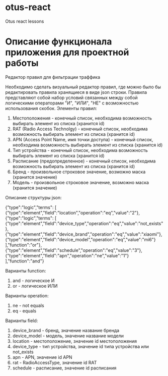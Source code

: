 # otus-react
Otus react lessons

# Описание функционала приложения для проектной работы

Редактор правил для фильтрации траффика

Необходимо сделать визуальный редактор правил, где можно было бы редактировать правила хранящиеся в виде json строки. 
Правила представляют собой набор условий связанных между собой логическими операторами "И", "ИЛИ", "НЕ" с возможностью использования скобок.
Элементы правил:
1. Местоположения - конечный список, необходима возможность выбирать элемент из списка (хранится id)
2. RAT (Radio Access Technolgy) - конечный список, необходима возможность выбирать элемент из списка (хранится id)
3. APN (Access Point Name, имя точки доступа) - конечный список, необходима возможность выбирать элемент из списка (хранится id)
4. Тип устройства - конечный список, необходима возможность выбирать элемент из списка (хранится id)
5. Расписание (предопределенное) - конечный список, необходима возможность выбирать элемент из списка (хранится id)
6. Бренд - произвольное строковое значение, возможно маска (хранится значение)
7. Модель - произвольное строковое значение, возможно маска (хранится значение)


Описание структуры json:

{"type":"logic","terms":
[
    {"type":"element","field":"location","operation":"eq","value":"2"},
    {"type":"logic","terms":
        [
            {"type":"element","field":"device_type","operation":"eq","value":"not_exists"},
            {"type":"element","field":"device_brand","operation":"eq","value":"xiaomi"},
            {"type":"element","field":"device_model","operation":"eq","value":"mi6"}
        ],"function":"or"},
    {"type":"element","field":"schedule","operation":"eq","value":"3"},
    {"type":"element","field":"apn","operation":"ne","value":"1"}
],"function":"and"}

Варианты function:
1. and - логическое И
2. or - логическое ИЛИ

Варианты operation:
1. ne - not equals
2. eq - equals

Варианты field:
1. device_brand - бренд, значение название бренда
2. device_model - модель, значение название модели
3. location - местоположение, значение id местоположения
4. device_type - тип устройства, значение id типа устройства или not_exists
5. apn - APN, значение id APN
6. rat - RadioAccessType, значение id RAT
7. schedule - расписание, значение id расписания
